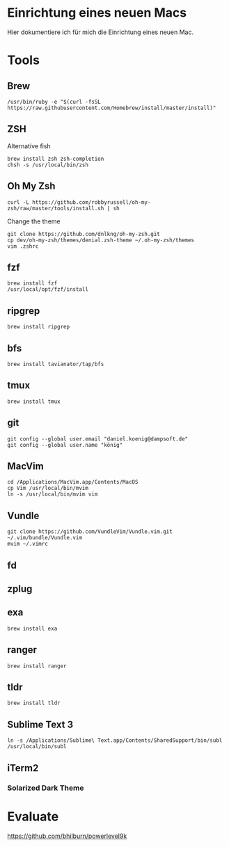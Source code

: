 # Einrichtung eines neuen Macs
Hier dokumentiere ich für mich die Einrichtung eines neuen Mac. 

# Tools
## Brew
```
/usr/bin/ruby -e "$(curl -fsSL https://raw.githubusercontent.com/Homebrew/install/master/install)"
```

## ZSH
Alternative fish
```
brew install zsh zsh-completion
chsh -s /usr/local/bin/zsh
```

## Oh My Zsh
```
curl -L https://github.com/robbyrussell/oh-my-zsh/raw/master/tools/install.sh | sh
```
Change the theme
```
git clone https://github.com/dnlkng/oh-my-zsh.git
cp dev/oh-my-zsh/themes/denial.zsh-theme ~/.oh-my-zsh/themes
vim .zshrc
```

## fzf
```
brew install fzf
/usr/local/opt/fzf/install
```
## ripgrep
```
brew install ripgrep
```


## bfs
```
brew install tavianator/tap/bfs
```

## tmux
```
brew install tmux
```

## git
```
git config --global user.email "daniel.koenig@dampsoft.de"
git config --global user.name "könig"
```

## MacVim
```
cd /Applications/MacVim.app/Contents/MacOS
cp Vim /usr/local/bin/mvim
ln -s /usr/local/bin/mvim vim
```

## Vundle
```
git clone https://github.com/VundleVim/Vundle.vim.git ~/.vim/bundle/Vundle.vim
mvim ~/.vimrc
```

## fd
## zplug
## exa
```
brew install exa
```
## ranger
```
brew install ranger
```
## tldr
```
brew install tldr
```

## Sublime Text 3
```
ln -s /Applications/Sublime\ Text.app/Contents/SharedSupport/bin/subl /usr/local/bin/subl
```

## iTerm2
### Solarized Dark Theme

# Evaluate
https://github.com/bhilburn/powerlevel9k
